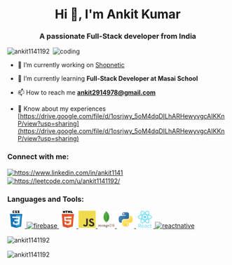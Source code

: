 <h1 align="center">Hi 👋, I'm Ankit Kumar</h1>
<h3 align="center">A passionate Full-Stack developer from India</h3>

<img align ="right" alt ="coding" width ="400" src="https://user-images.githubusercontent.com/55389276/140866485-8fb1c876-9a8f-4d6a-98dc-08c4981eaf70.gif">

<p align="left"> <img src="https://komarev.com/ghpvc/?username=ankit1141192&label=Profile%20views&color=0e75b6&style=flat" alt="ankit1141192" /> </p>

- 🔭 I’m currently working on [Shopnetic](https://github.com/Ankit1141192/ReactNativeProject/tree/main/Shopnetic)

- 🌱 I’m currently learning **Full-Stack Developer at Masai School**

- 📫 How to reach me **ankit2914978@gmail.com**

- 📄 Know about my experiences [https://drive.google.com/file/d/1osrjwy_5oM4dqDILhARHewyvgcAIKKnP/view?usp=sharing](https://drive.google.com/file/d/1osrjwy_5oM4dqDILhARHewyvgcAIKKnP/view?usp=sharing)

<h3 align="left">Connect with me:</h3>
<p align="left">
<a href="https://linkedin.com/in/https://www.linkedin.com/in/ankit1141" target="blank"><img align="center" src="https://raw.githubusercontent.com/rahuldkjain/github-profile-readme-generator/master/src/images/icons/Social/linked-in-alt.svg" alt="https://www.linkedin.com/in/ankit1141" height="30" width="40" /></a>
<a href="https://www.leetcode.com/https://leetcode.com/u/ankit1141192/" target="blank"><img align="center" src="https://raw.githubusercontent.com/rahuldkjain/github-profile-readme-generator/master/src/images/icons/Social/leet-code.svg" alt="https://leetcode.com/u/ankit1141192/" height="30" width="40" /></a>
</p>

<h3 align="left">Languages and Tools:</h3>
<p align="left"> <a href="https://www.w3schools.com/css/" target="_blank" rel="noreferrer"> <img src="https://raw.githubusercontent.com/devicons/devicon/master/icons/css3/css3-original-wordmark.svg" alt="css3" width="40" height="40"/> </a> <a href="https://firebase.google.com/" target="_blank" rel="noreferrer"> <img src="https://www.vectorlogo.zone/logos/firebase/firebase-icon.svg" alt="firebase" width="40" height="40"/> </a> <a href="https://www.w3.org/html/" target="_blank" rel="noreferrer"> <img src="https://raw.githubusercontent.com/devicons/devicon/master/icons/html5/html5-original-wordmark.svg" alt="html5" width="40" height="40"/> </a> <a href="https://developer.mozilla.org/en-US/docs/Web/JavaScript" target="_blank" rel="noreferrer"> <img src="https://raw.githubusercontent.com/devicons/devicon/master/icons/javascript/javascript-original.svg" alt="javascript" width="40" height="40"/> </a> <a href="https://www.mongodb.com/" target="_blank" rel="noreferrer"> <img src="https://raw.githubusercontent.com/devicons/devicon/master/icons/mongodb/mongodb-original-wordmark.svg" alt="mongodb" width="40" height="40"/> </a> <a href="https://www.python.org" target="_blank" rel="noreferrer"> <img src="https://raw.githubusercontent.com/devicons/devicon/master/icons/python/python-original.svg" alt="python" width="40" height="40"/> </a> <a href="https://reactjs.org/" target="_blank" rel="noreferrer"> <img src="https://raw.githubusercontent.com/devicons/devicon/master/icons/react/react-original-wordmark.svg" alt="react" width="40" height="40"/> </a> <a href="https://reactnative.dev/" target="_blank" rel="noreferrer"> <img src="https://reactnative.dev/img/header_logo.svg" alt="reactnative" width="40" height="40"/> </a> </p>

<p><img align="center" src="https://github-readme-stats.vercel.app/api/top-langs?username=ankit1141192&show_icons=true&locale=en&layout=compact" alt="ankit1141192" /></p>

<p><img align="center" src="https://github-readme-streak-stats.herokuapp.com/?user=ankit1141192&" alt="ankit1141192" /></p>
